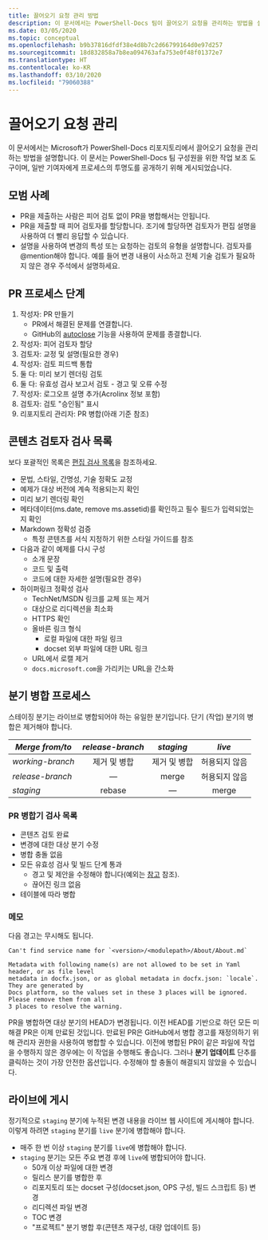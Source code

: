 ```yaml
---
title: 끌어오기 요청 관리 방법
description: 이 문서에서는 PowerShell-Docs 팀이 끌어오기 요청을 관리하는 방법을 설명합니다.
ms.date: 03/05/2020
ms.topic: conceptual
ms.openlocfilehash: b9b37816dfdf38e4d8b7c2d66799164d0e97d257
ms.sourcegitcommit: 18d832858a7b8ea094763afa753e0f48f01372e7
ms.translationtype: HT
ms.contentlocale: ko-KR
ms.lasthandoff: 03/10/2020
ms.locfileid: "79060388"
---
```

# <a name="managing-pull-requests"></a>끌어오기 요청 관리

이 문서에서는 Microsoft가 PowerShell-Docs 리포지토리에서 끌어오기 요청을 관리하는 방법을 설명합니다. 이 문서는 PowerShell-Docs 팀 구성원을 위한 작업 보조 도구이며, 일반 기여자에게 프로세스의 투명도를 공개하기 위해 게시되었습니다.

## <a name="best-practices"></a>모범 사례

- PR을 제출하는 사람은 피어 검토 없이 PR을 병합해서는 안됩니다.
- PR을 제출할 때 피어 검토자를 할당합니다. 조기에 할당하면 검토자가 편집 설명을 사용하여 더 빨리 응답할 수 있습니다.
- 설명을 사용하여 변경의 특성 또는 요청하는 검토의 유형을 설명합니다. 검토자를 @mention해야 합니다. 예를 들어 변경 내용이 사소하고 전체 기술 검토가 필요하지 않은 경우 주석에서 설명하세요.

## <a name="pr-process-steps"></a>PR 프로세스 단계

1. 작성자: PR 만들기
   - PR에서 해결된 문제를 연결합니다.
   - GitHub의 [autoclose](https://help.github.com/en/articles/closing-issues-using-keywords) 기능을 사용하여 문제를 종결합니다.
1. 작성자: 피어 검토자 할당
1. 검토자: 교정 및 설명(필요한 경우)
1. 작성자: 검토 피드백 통합
1. 둘 다: 미리 보기 렌더링 검토
1. 둘 다: 유효성 검사 보고서 검토 - 경고 및 오류 수정
1. 작성자: 로그오프 설명 추가(Acrolinx 정보 포함)
1. 검토자: 검토 "승인됨" 표시
1. 리포지토리 관리자: PR 병합(아래 기준 참조)

## <a name="content-reviewer-checklist"></a>콘텐츠 검토자 검사 목록

보다 포괄적인 목록은 [편집 검사 목록](editorial-checklist.md)을 참조하세요.

- 문법, 스타일, 간명성, 기술 정확도 교정
- 예제가 대상 버전에 계속 적용되는지 확인
- 미리 보기 렌더링 확인
- 메타데이터(ms.date, remove ms.assetid)를 확인하고 필수 필드가 입력되었는지 확인
- Markdown 정확성 검증
  - 특정 콘텐츠를 서식 지정하기 위한 스타일 가이드를 참조
- 다음과 같이 예제를 다시 구성
  - 소개 문장
  - 코드 및 출력
  - 코드에 대한 자세한 설명(필요한 경우)
- 하이퍼링크 정확성 검사
  - TechNet/MSDN 링크를 교체 또는 제거
  - 대상으로 리디렉션을 최소화
  - HTTPS 확인
  - 올바른 링크 형식
    - 로컬 파일에 대한 파일 링크
    - docset 외부 파일에 대한 URL 링크
  - URL에서 로캘 제거
  - `docs.microsoft.com`을 가리키는 URL을 간소화

## <a name="branch-merge-process"></a>분기 병합 프로세스

스테이징 분기는 라이브로 병합되어야 하는 유일한 분기입니다. 단기 (작업) 분기의 병합은 제거해야 합니다.

| *Merge from/to*  | *release-branch* | *staging*        | *live*      |
| ---------------- |:----------------:|:----------------:|:-----------:|
| *working-branch* | 제거 및 병합 | 제거 및 병합 | 허용되지 않음 |
| *release-branch* | &mdash;          | merge            | 허용되지 않음 |
| *staging*        | rebase           | &mdash;          | merge       |

### <a name="pr-merger-checklist"></a>PR 병합기 검사 목록

- 콘텐츠 검토 완료
- 변경에 대한 대상 분기 수정
- 병합 충돌 없음
- 모든 유효성 검사 및 빌드 단계 통과
  - 경고 및 제안을 수정해야 합니다(예외는 [참고](#notes) 참조).
  - 끊어진 링크 없음
- 테이블에 따라 병합

### <a name="notes"></a>메모

다음 경고는 무시해도 됩니다.

```
Can't find service name for `<version>/<modulepath>/About/About.md`
```

```
Metadata with following name(s) are not allowed to be set in Yaml header, or as file level
metadata in docfx.json, or as global metadata in docfx.json: `locale`. They are generated by
Docs platform, so the values set in these 3 places will be ignored. Please remove them from all
3 places to resolve the warning.
```

PR을 병합하면 대상 분기의 HEAD가 변경됩니다. 이전 HEAD를 기반으로 하던 모든 미해결 PR은 이제 만료된 것입니다. 만료된 PR은 GitHub에서 병합 경고를 재정의하기 위해 관리자 권한을 사용하여 병합할 수 있습니다. 이전에 병합된 PR이 같은 파일에 작업을 수행하지 않은 경우에는 이 작업을 수행해도 좋습니다. 그러나 **분기 업데이트** 단추를 클릭하는 것이 가장 안전한 옵션입니다. 수정해야 할 충돌이 해결되지 않았을 수 있습니다.

## <a name="publishing-to-live"></a>라이브에 게시

정기적으로 `staging` 분기에 누적된 변경 내용을 라이브 웹 사이트에 게시해야 합니다. 이렇게 하려면 `staging` 분기를 `live` 분기에 병합해야 합니다.

- 매주 한 번 이상 `staging` 분기를 `live`에 병합해야 합니다.
- `staging` 분기는 모든 주요 변경 후에 `live`에 병합되어야 합니다.
  - 50개 이상 파일에 대한 변경
  - 릴리스 분기를 병합한 후
  - 리포지토리 또는 docset 구성(docset.json, OPS 구성, 빌드 스크립트 등) 변경
  - 리디렉션 파일 변경
  - TOC 변경
  - "프로젝트" 분기 병합 후(콘텐츠 재구성, 대량 업데이트 등)
